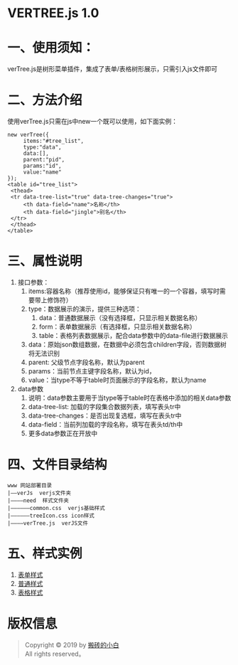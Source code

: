 VERTREE.js 1.0
===============

# 一、使用须知：
verTree.js是树形菜单插件，集成了表单/表格树形展示，只需引入js文件即可
# 二、方法介绍
使用verTree.js只需在js中new一个既可以使用，如下面实例：
~~~
new verTree({
     items:"#tree_list",
     type:"data",
     data:[],
     parent:"pid",
     params:"id",
     value:"name"
});  
<table id="tree_list">
 <thead>
 <tr data-tree-list="true" data-tree-changes="true">
     <th data-field="name">名称</th>
     <th data-field="jingle">别名</th>
 </tr>
 </thead>
</table>
~~~ 
# 三、属性说明
1. 接口参数：
    1. items:容器名称（推荐使用id，能够保证只有唯一的一个容器，填写时需要带上修饰符）
    2. type：数据展示的演示，提供三种选项：
        1. data：普通数据展示（没有选择框，只显示相关数据名称）
        2. form：表单数据展示（有选择框，只显示相关数据名称）
        3. table：表格列表数据展示，配合data参数中的data-file进行数据展示
    3. data：原始json数组数据，在数据中必须包含children字段，否则数据树将无法识别
    4. parent: 父级节点字段名称，默认为parent
    5. params：当前节点主键字段名称，默认为id，
    6. value：当type不等于table时页面展示的字段名称，默认为name
2. data参数
    1. 说明：data参数主要用于当type等于table时在表格中添加的相关data参数
    2. data-tree-list: 加载的字段集合数据列表，填写表头tr中
    3. data-tree-changes：是否出现复选框，填写在表头tr中
    4. data-field：当前列加载的字段名称，填写在表头td/th中
    5. 更多data参数正在开放中
# 四、文件目录结构
~~~
www 网站部署目录
|——verJs  verjs文件夹
|————need  样式文件夹
|——————common.css  verjs基础样式
|——————treeIcon.css icon样式
|————verTree.js  verJS文件
~~~
# 五、样式实例
1. [表单样式](https://www.xincheng-blog.cn/tree.form.html)
2. [普通样式](https://www.xincheng-blog.cn/tree.data.html)
2. [表格样式](https://www.xincheng-blog.cn/tree-table.html)
# 版权信息
> Copyright © 2019 by [搬砖的小白](https://www.xincheng-blog.cn)  
> All rights reserved。
